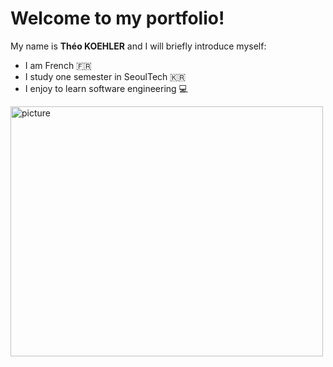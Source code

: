 
# Welcome to my portfolio!

My name is **Théo KOEHLER** and I will briefly introduce myself:

* I am French :fr:
* I study one semester in SeoulTech :kr:
* I enjoy to learn software engineering 💻

<img src="https://img.freepik.com/premium-vector/minimal-vector-job-flexibility-white-background_873925-469510.jpg" alt="picture" width="500" height="400">
